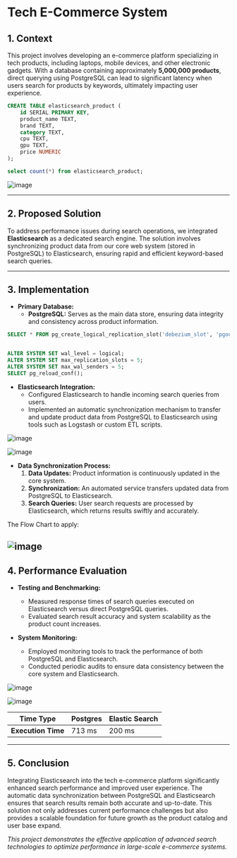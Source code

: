 # Tech E-Commerce System

## 1. Context

This project involves developing an e-commerce platform specializing in tech products, including laptops, mobile devices, and other electronic gadgets. With a database containing approximately **5,000,000 products**, direct querying using PostgreSQL can lead to significant latency when users search for products by keywords, ultimately impacting user experience.
```sql
CREATE TABLE elasticsearch_product (
    id SERIAL PRIMARY KEY,
    product_name TEXT,
    brand TEXT,
    category TEXT,
    cpu TEXT,
    gpu TEXT,
    price NUMERIC
);

select count(*) from elasticsearch_product;
```

![image](https://github.com/user-attachments/assets/e25bc407-e8a4-460d-977f-1cafbddb90ce)

---

## 2. Proposed Solution
To address performance issues during search operations, we integrated **Elasticsearch** as a dedicated search engine. The solution involves synchronizing product data from our core web system (stored in PostgreSQL) to Elasticsearch, ensuring rapid and efficient keyword-based search queries.

---

## 3. Implementation

- **Primary Database:**  
  - **PostgreSQL:** Serves as the main data store, ensuring data integrity and consistency across product information.
```sql
SELECT * FROM pg_create_logical_replication_slot('debezium_slot', 'pgoutput');


ALTER SYSTEM SET wal_level = logical;
ALTER SYSTEM SET max_replication_slots = 5;
ALTER SYSTEM SET max_wal_senders = 5;
SELECT pg_reload_conf();
```

- **Elasticsearch Integration:**  
  - Configured Elasticsearch to handle incoming search queries from users.
  - Implemented an automatic synchronization mechanism to transfer and update product data from PostgreSQL to Elasticsearch using tools such as Logstash or custom ETL scripts.

![image](https://github.com/user-attachments/assets/ddb0d925-ed68-47cf-8c6b-a226d5278c54)

![image](https://github.com/user-attachments/assets/a3871bdb-5a97-4cd0-bbeb-723fdb1ef6d2)

- **Data Synchronization Process:**  
  1. **Data Updates:** Product information is continuously updated in the core system.
  2. **Synchronization:** An automated service transfers updated data from PostgreSQL to Elasticsearch.
  3. **Search Queries:** User search requests are processed by Elasticsearch, which returns results swiftly and accurately.

The Flow Chart to apply:

![image](https://github.com/user-attachments/assets/44c09a81-70dd-4d93-a559-8cb019cb51a5)
---

## 4. Performance Evaluation

- **Testing and Benchmarking:**  
  - Measured response times of search queries executed on Elasticsearch versus direct PostgreSQL queries.
  - Evaluated search result accuracy and system scalability as the product count increases.

- **System Monitoring:**  
  - Employed monitoring tools to track the performance of both PostgreSQL and Elasticsearch.
  - Conducted periodic audits to ensure data consistency between the core system and Elasticsearch.

![image](https://github.com/user-attachments/assets/040f055a-98db-446a-a4bd-bbd4fd46b78e)

![image](https://github.com/user-attachments/assets/84a4ae80-d657-4d57-8b9f-9eda691e6318)

| **Time Type**      | **Postgres** | **Elastic Search** |
|--------------------|------------------------------|---------------------------|
| **Execution Time** | 713 ms                       | 200 ms                    |
---

## 5. Conclusion

Integrating Elasticsearch into the tech e-commerce platform significantly enhanced search performance and improved user experience. The automatic data synchronization between PostgreSQL and Elasticsearch ensures that search results remain both accurate and up-to-date. This solution not only addresses current performance challenges but also provides a scalable foundation for future growth as the product catalog and user base expand.


*This project demonstrates the effective application of advanced search technologies to optimize performance in large-scale e-commerce systems.*
